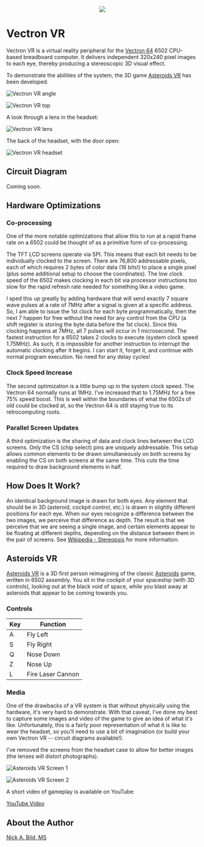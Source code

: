 <p align="center">
<img src="https://raw.githubusercontent.com/nickbild/vectron_vr/master/img/vectron_vr.png">
</p>

# Vectron VR

Vectron VR is a virtual reality peripheral for the [Vectron 64](https://github.com/nickbild/vectron_64) 6502 CPU-based breadboard computer.  It delivers independent 320x240 pixel images to each eye, thereby producing a stereoscopic 3D visual effect.

To demonstrate the abilities of the system, the 3D game [Asteroids VR](https://github.com/nickbild/vectron_vr#asteroids-vr) has been developed.

![Vectron VR angle](https://raw.githubusercontent.com/nickbild/vectron_vr/master/img/20190611_205845_sm.jpg)

![Vectron VR top](https://raw.githubusercontent.com/nickbild/vectron_vr/master/img/20190611_205627_sm.jpg)

A look through a lens in the headset:

![Vectron VR lens](https://raw.githubusercontent.com/nickbild/vectron_vr/master/img/20190611_205725_sm.jpg)

The back of the headset, with the door open:

![Vectron VR headset](https://raw.githubusercontent.com/nickbild/vectron_vr/master/img/20190612_200436_sm.jpg)

## Circuit Diagram

Coming soon.

## Hardware Optimizations

### Co-processing

One of the more notable optimizations that allow this to run at a rapid frame rate on a 6502 could be thought of as a primitive form of co-processing.

The TFT LCD screens operate via SPI.  This means that each bit needs to be individually clocked to the screen.  There are 76,800 addressable pixels, each of which requires 2 bytes of color data (16 bits!) to place a single pixel (plus some additional setup to choose the coordinates).  The low clock speed of the 6502 makes clocking in each bit via processor instructions too slow for the rapid refresh rate needed for something like a video game.

I sped this up greatly by adding hardware that will send exactly 7 square wave pulses at a rate of 7MHz after a signal is given at a specific address.  So, I am able to issue the 1st clock for each byte programmatically, then the next 7 happen for free without the need for any control from the CPU (a shift register is storing the byte data before the 1st clock).  Since this clocking happens at 7MHz, all 7 pulses will occur in 1 microsecond.  The fastest instruction for a 6502 takes 2 clocks to execute (system clock speed 1.75MHz).  As such, it is impossible for another instruction to interrupt the automatic clocking after it begins.  I can start it, forget it, and continue with normal program execution.  No need for any delay cycles!

### Clock Speed Increase

The second optimization is a little bump up in the system clock speed.  The Vectron 64 normally runs at 1MHz.  I've increased that to 1.75MHz for a free 75% speed boost.  This is well within the boundaries of what the 6502s of old could be clocked at, so the Vectron 64 is still staying true to its retrocomputing roots.

### Parallel Screen Updates

A third optimization is the sharing of data and clock lines between the LCD screens.  Only the CS (chip select) pins are uniquely addressable.  This setup allows common elements to be drawn simultaneously on both screens by enabling the CS on both screens at the same time.  This cuts the time required to draw background elements in half.

## How Does It Work?

An identical background image is drawn for both eyes.  Any element that should be in 3D (asteroid, cockpit control, etc.) is drawn in slightly different positions for each eye.  When our eyes recognize a difference between the two images, we perceive that difference as depth.  The result is that we perceive that we are seeing a single image, and certain elements appear to be floating at different depths, depending on the distance between them in the pair of screens.  See [Wikipedia - Stereopsis](https://en.wikipedia.org/wiki/Stereopsis) for more information.

## Asteroids VR

[Asteroids VR](https://github.com/nickbild/vectron_vr/blob/master/asteroids_vr.asm) is a 3D first person reimagining of the classic [Asteroids](https://en.wikipedia.org/wiki/Asteroids_(video_game)) game, written in 6502 assembly.  You sit in the cockpit of your spaceship (with 3D controls), looking out at the black void of space, while you blast away at asteroids that appear to be coming towards you.

### Controls

| Key | Function |
| --- | -------- |
| A | Fly Left |
| S | Fly Right |
| Q | Nose Down |
| Z | Nose Up |
| L | Fire Laser Cannon |

### Media

One of the drawbacks of a VR system is that without physically using the hardware, it's very hard to demonstrate.  With that caveat, I've done my best to capture some images and video of the game to give an idea of what it's like.  Unfortunately, this is a fairly poor representation of what it is like to wear the headset, so you'll need to use a bit of imagination (or build your own Vectron VR -- circuit diagrams available!).

I've removed the screens from the headset case to allow for better images (the lenses will distort photographs).

![Asteroids VR Screen 1](https://raw.githubusercontent.com/nickbild/vectron_vr/master/img/20190612_201027_sm.jpg)

![Asteroids VR Screen 2](https://raw.githubusercontent.com/nickbild/vectron_vr/master/img/20190612_200843_sm.jpg)

A short video of gameplay is available on YouTube:

[YouTube Video](https://www.youtube.com/watch?v=pnfFcg1cZ8U)


## About the Author

[Nick A. Bild, MS](https://nickbild79.firebaseapp.com/#!/)
